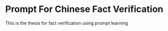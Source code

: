 # Prompt For Chinese Fact Verification
This is the thesis for fact verification using prompt learning

